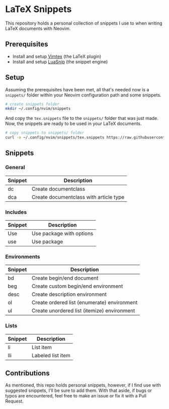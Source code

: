 # LaTeX Snippets

This repository holds a personal collection of snippets I use to when writing LaTeX documents with Neovim.

## Prerequisites

- Install and setup [Vimtex](https://github.com/lervag/vimtex) (the LaTeX plugin)
- Install and setup [LuaSnip](https://github.com/L3MON4D3/LuaSnip) (the snippet engine)

## Setup

Assuming the prerequisites have been met, all that's needed now is a `snippets/` folder within your Neovim configuration path and some snippets.

```sh
# create snippets folder
mkdir ~/.config/nvim/snippets
```

And copy the `tex.snippets` file to the `snippets/` folder that was just made. Now, the snippets are ready to be used in your LaTeX documents.

```sh
# copy snippets to snippets/ folder
curl -o ~/.config/nvim/snippets/tex.snippets https://raw.githubusercontent.com/gruelingpine185/latex-snippets/main/tex.snippets
```

## Snippets

### General

| Snippet | Description |
| ------- | ----------- |
| dc | Create documentclass |
| dca | Create documentclass with article type |

### Includes

| Snippet | Description |
| ------- | ----------- |
| Use | Use package with options |
| use | Use package |

### Environments

| Snippet | Description |
| ------- | ----------- |
| bd | Create begin/end document |
| beg | Create custom begin/end environment |
| desc | Create description environment |
| ol | Create ordered list (enumerate) environment |
| ul | Create unordered list (itemize) environment |

### Lists

| Snippet | Description |
| ------- | ----------- |
| li | List item |
| lli | Labeled list item |

## Contributions

As mentioned, this repo holds personal snippets, however, if I find use with suggested snippets, I'll be sure to add them. With that aside, if bugs or typos are encountered, feel free to make an issue or fix it with a Pull Request.
